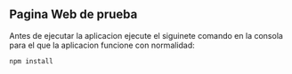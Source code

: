 ## Pagina Web de prueba

Antes de ejecutar la aplicacion ejecute el
siguinete comando en la consola para el que
la aplicacion funcione con normalidad:

`````````````````````
npm install

`````````````````````